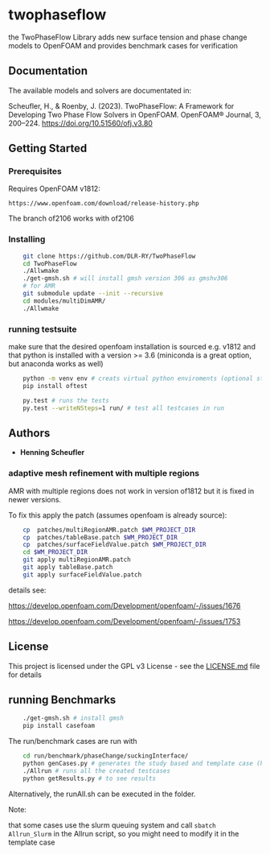 # twophaseflow

the TwoPhaseFlow Library adds new surface tension and phase change models to OpenFOAM and provides benchmark cases for verification

## Documentation

The available models and solvers are documentated in:

Scheufler, H., & Roenby, J. (2023). TwoPhaseFlow: A Framework for Developing Two Phase Flow Solvers in OpenFOAM. OpenFOAM® Journal, 3, 200–224. https://doi.org/10.51560/ofj.v3.80

## Getting Started


### Prerequisites

Requires OpenFOAM v1812:

```
https://www.openfoam.com/download/release-history.php
```
The branch of2106 works with of2106

### Installing

```bash
    git clone https://github.com/DLR-RY/TwoPhaseFlow
    cd TwoPhaseFlow
    ./Allwmake
    ./get-gmsh.sh # will install gmsh version 306 as gmshv306
    # for AMR
    git submodule update --init --recursive
    cd modules/multiDimAMR/
    ./Allwmake
```
### running testsuite

make sure that the desired openfoam installation is sourced e.g. v1812 and that 
python is installed with a version >= 3.6 (miniconda is a great option, but anaconda works as well)

```bash
    python -m venv env # creats virtual python enviroments (optional step)
    pip install oftest

    py.test # runs the tests
    py.test --writeNSteps=1 run/ # test all testcases in run
```

## Authors

* **Henning Scheufler**

### adaptive mesh refinement with multiple regions

AMR with multiple regions does not work in version of1812 but it is fixed in newer versions.


To fix this apply the patch (assumes openfoam is already source):

```bash
    cp  patches/multiRegionAMR.patch $WM_PROJECT_DIR
    cp  patches/tableBase.patch $WM_PROJECT_DIR
    cp  patches/surfaceFieldValue.patch $WM_PROJECT_DIR
    cd $WM_PROJECT_DIR
    git apply multiRegionAMR.patch
    git apply tableBase.patch
    git apply surfaceFieldValue.patch

```
details see:

https://develop.openfoam.com/Development/openfoam/-/issues/1676

https://develop.openfoam.com/Development/openfoam/-/issues/1753
## License

This project is licensed under the GPL v3 License - see the [LICENSE.md](LICENSE.md) file for details



## running Benchmarks

```bash
    ./get-gmsh.sh # install gmsh
    pip install casefoam

```

The run/benchmark cases are run with


```bash
    cd run/benchmark/phaseChange/suckingInterface/
    python genCases.py # generates the study based and template case (here StefanProblem)
    ./Allrun # runs all the created testcases
    python getResults.py # to see results
```

Alternatively, the runAll.sh can be executed in the folder.

Note:

that some cases use the slurm queuing system and call `sbatch Allrun_Slurm` in the Allrun script, so you might need to modify it in the template case

